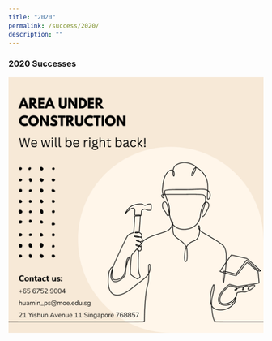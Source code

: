 ```yaml
---
title: "2020"
permalink: /success/2020/
description: ""
---
```

### **2020 Successes**

![](/images/UnderConstruction.png)